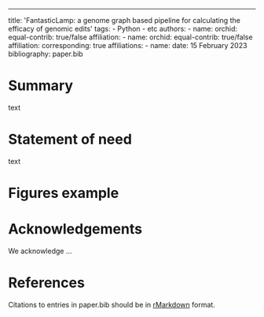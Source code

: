 ---
title: 'FantasticLamp: a genome graph based pipeline for calculating the efficacy of genomic edits'
tags:
    - Python
    - etc
authors:
    - name:
      orchid:
      equal-contrib: true/false
      affiliation:
    - name:
      orchid:
      equal-contrib: true/false
      affiliation:
      corresponding: true
affiliations:
    - name:
date: 15 February 2023
bibliography: paper.bib

# Summary

text

# Statement of need

text

# Figures example

[//]: # (![Caption for example figure.\label{fig:example}]&#40;figure.png&#41;)
[//]: # (and referenced from text using \autoref{fig:example}.)

# Acknowledgements

We acknowledge ...

# References
Citations to entries in paper.bib should be in
[rMarkdown](http://rmarkdown.rstudio.com/authoring_bibliographies_and_citations.html)
format.